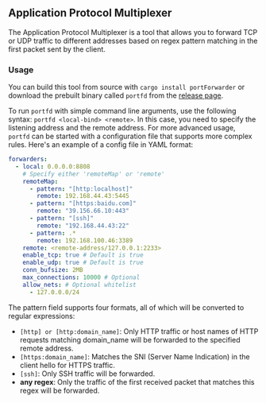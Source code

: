 ## Application Protocol Multiplexer

The Application Protocol Multiplexer is a tool that allows you to forward TCP or UDP traffic to 
different addresses based on regex pattern matching in the first packet sent by the client.

### Usage

You can build this tool from source with `cargo install portForwarder` or download the prebuilt binary called `portfd` from the [release page](https://github.com/lidotcircle/portForwarder/releases).

To run `portfd` with simple command line arguments, use the following syntax: `portfd <local-bind> <remote>`.
In this case, you need to specify the listening address and the remote address.
For more advanced usage, `portfd` can be started with a configuration file that supports more complex rules. 
Here's an example of a config file in YAML format:

``` yaml
forwarders:
  - local: 0.0.0.0:8808
    # Specify either 'remoteMap' or 'remote'
    remoteMap:
      - pattern: "[http:localhost]"
        remote: 192.168.44.43:5445
      - pattern: "[https:baidu.com]"
        remote: "39.156.66.10:443"
      - pattern: "[ssh]"
        remote: "192.168.44.43:22"
      - pattern: .*
        remote: 192.168.100.46:3389
    remote: <remote-address/127.0.0.1:2233>
    enable_tcp: true # Default is true
    enable_udp: true # Default is true
    conn_bufsize: 2MB
    max_connections: 10000 # Optional
    allow_nets: # Optional whitelist
      - 127.0.0.0/24
```

The pattern field supports four formats, all of which will be converted to regular expressions:

+ `[http] or [http:domain_name]`: Only HTTP traffic or host names of HTTP requests matching domain_name will be forwarded to the specified remote address.
+ `[https:domain_name]`: Matches the SNI (Server Name Indication) in the client hello for HTTPS traffic.
+ `[ssh]`: Only SSH traffic will be forwarded.
+ **any regex**: Only the traffic of the first received packet that matches this regex will be forwarded.
